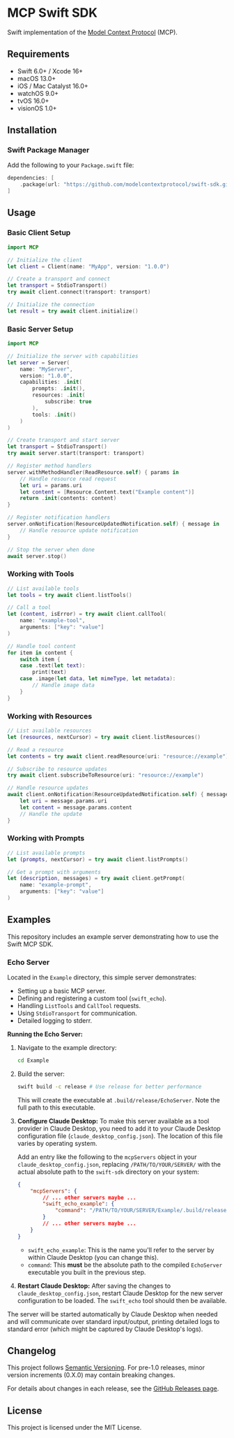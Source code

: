# MCP Swift SDK

Swift implementation of the [Model Context Protocol][mcp] (MCP).

## Requirements

- Swift 6.0+ / Xcode 16+
- macOS 13.0+
- iOS / Mac Catalyst 16.0+
- watchOS 9.0+
- tvOS 16.0+
- visionOS 1.0+

## Installation

### Swift Package Manager

Add the following to your `Package.swift` file:

```swift
dependencies: [
    .package(url: "https://github.com/modelcontextprotocol/swift-sdk.git", from: "0.7.0")
]
```

## Usage

### Basic Client Setup

```swift
import MCP

// Initialize the client
let client = Client(name: "MyApp", version: "1.0.0")

// Create a transport and connect
let transport = StdioTransport()
try await client.connect(transport: transport)

// Initialize the connection
let result = try await client.initialize()
```

### Basic Server Setup

```swift
import MCP

// Initialize the server with capabilities
let server = Server(
    name: "MyServer", 
    version: "1.0.0",
    capabilities: .init(
        prompts: .init(),
        resources: .init(
            subscribe: true
        ),
        tools: .init()
    )
)

// Create transport and start server
let transport = StdioTransport()
try await server.start(transport: transport)

// Register method handlers
server.withMethodHandler(ReadResource.self) { params in
    // Handle resource read request
    let uri = params.uri
    let content = [Resource.Content.text("Example content")]
    return .init(contents: content)
}

// Register notification handlers
server.onNotification(ResourceUpdatedNotification.self) { message in
    // Handle resource update notification
}

// Stop the server when done
await server.stop()
```

### Working with Tools

```swift
// List available tools
let tools = try await client.listTools()

// Call a tool
let (content, isError) = try await client.callTool(
    name: "example-tool", 
    arguments: ["key": "value"]
)

// Handle tool content
for item in content {
    switch item {
    case .text(let text):
        print(text)
    case .image(let data, let mimeType, let metadata):
        // Handle image data
    }
}
```

### Working with Resources

```swift
// List available resources
let (resources, nextCursor) = try await client.listResources()

// Read a resource
let contents = try await client.readResource(uri: "resource://example")

// Subscribe to resource updates
try await client.subscribeToResource(uri: "resource://example")

// Handle resource updates
await client.onNotification(ResourceUpdatedNotification.self) { message in
    let uri = message.params.uri
    let content = message.params.content
    // Handle the update
}
```

### Working with Prompts

```swift
// List available prompts
let (prompts, nextCursor) = try await client.listPrompts()

// Get a prompt with arguments
let (description, messages) = try await client.getPrompt(
    name: "example-prompt",
    arguments: ["key": "value"]
)
```

## Examples

This repository includes an example server demonstrating how to use the Swift MCP SDK.

### Echo Server

Located in the `Example` directory, this simple server demonstrates:
*   Setting up a basic MCP server.
*   Defining and registering a custom tool (`swift_echo`).
*   Handling `ListTools` and `CallTool` requests.
*   Using `StdioTransport` for communication.
*   Detailed logging to stderr.

**Running the Echo Server:**

1.  Navigate to the example directory:
    ```bash
    cd Example 
    ```
2.  Build the server:
    ```bash
    swift build -c release # Use release for better performance
    ```
    This will create the executable at `.build/release/EchoServer`. Note the full path to this executable.

3.  **Configure Claude Desktop:**
    To make this server available as a tool provider in Claude Desktop, you need to add it to your Claude Desktop configuration file (`claude_desktop_config.json`). The location of this file varies by operating system.

    Add an entry like the following to the `mcpServers` object in your `claude_desktop_config.json`, replacing `/PATH/TO/YOUR/SERVER/` with the actual absolute path to the `swift-sdk` directory on your system:

    ```json
    {
        "mcpServers": {
            // ... other servers maybe ...
            "swift_echo_example": {
                "command": "/PATH/TO/YOUR/SERVER/Example/.build/release/EchoServer"
            }
            // ... other servers maybe ...
        }
    }
    ```
    *   `swift_echo_example`: This is the name you'll refer to the server by within Claude Desktop (you can change this).
    *   `command`: This **must** be the absolute path to the compiled `EchoServer` executable you built in the previous step.

4.  **Restart Claude Desktop:** After saving the changes to `claude_desktop_config.json`, restart Claude Desktop for the new server configuration to be loaded. The `swift_echo` tool should then be available.

The server will be started automatically by Claude Desktop when needed and will communicate over standard input/output, printing detailed logs to standard error (which might be captured by Claude Desktop's logs).

## Changelog

This project follows [Semantic Versioning](https://semver.org/). 
For pre-1.0 releases, minor version increments (0.X.0) may contain breaking changes.

For details about changes in each release, 
see the [GitHub Releases page](https://github.com/modelcontextprotocol/swift-sdk/releases).

## License

This project is licensed under the MIT License.

[mcp]: https://modelcontextprotocol.io
